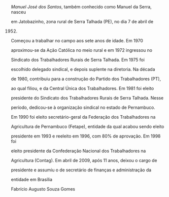 

 



*Manuel José dos Santos*, também conhecido como Manuel da Serra, nasceu

em Jatobazinho, zona rural de Serra Talhada (PE), no dia 7 de abril de

1952.



Começou a trabalhar no campo aos sete anos de idade. Em 1970

aproximou-se da Ação Católica no meio rural e em 1972 ingressou no

Sindicato dos Trabalhadores Rurais de Serra Talhada. Em 1975 foi

escolhido delegado sindical, e depois suplente na diretoria. Na década

de 1980, contribuiu para a construção do Partido dos Trabalhadores (PT),

ao qual filiou, e da Central Única dos Trabalhadores. Em 1981 foi eleito

presidente do Sindicato dos Trabalhadores Rurais de Serra Talhada. Nesse

período, dedicou-se à organização sindical no estado de Pernambuco.



Em 1990 foi eleito secretário-geral da Federação dos Trabalhadores na

Agricultura de Pernambuco (Fetape), entidade da qual acabou sendo eleito

presidente em 1993 e reeleito em 1996, com 80% de aprovação. Em 1998 foi

eleito presidente da Confederação Nacional dos Trabalhadores na

Agricultura (Contag). Em abril de 2009, após 11 anos, deixou o cargo de

presidente e assumiu o de secretário de finanças e administração da

entidade em Brasília



Fabrício Augusto Souza Gomes



 



